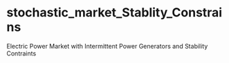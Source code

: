 # stochastic_market_Stablity_Constrains
Electric Power Market with Intermittent Power Generators and Stability Contraints
